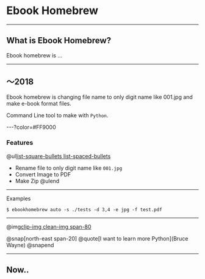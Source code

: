 # Ebook Homebrew

---

## What is Ebook Homebrew?

Ebook homebrew is ...

---

## ～2018

Ebook homebrew is changing file name to only digit name like 001.jpg and make e-book format files.

Command Line tool to make with `Python`.

---?color=#FF9000

### Features

@ul[list-square-bullets list-spaced-bullets](false)
- Rename file to only digit name like `001.jpg`
- Convert Image to PDF
- Make Zip
@ulend

---

Examples

```
$ ebookhomebrew auto -s ./tests -d 3,4 -e jpg -f test.pdf
```

---

@img[clip-img clean-img span-80](assets/gitpitch/img/author.png)

@snap[north-east span-20]
@quote[I want to learn more Python](Bruce Wayne)
@snapend

---

## Now..

